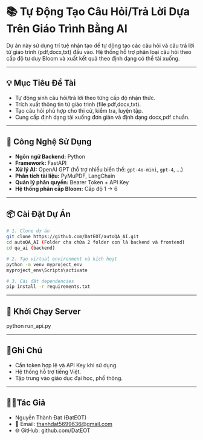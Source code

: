 # 📚 Tự Động Tạo Câu Hỏi/Trả Lời Dựa Trên Giáo Trình Bằng AI

Dự án này sử dụng trí tuệ nhân tạo để tự động tạo các câu hỏi và câu trả lời từ giáo trình (pdf,docx,txt) đầu vào. Hệ thống hỗ trợ phân loại câu hỏi theo cấp độ tư duy Bloom và xuất kết quả theo định dạng có thể tải xuống.

---

## 💡 Mục Tiêu Đề Tài

- Tự động sinh câu hỏi/trả lời theo từng cấp độ nhận thức.
- Trích xuất thông tin từ giáo trình (file pdf,docx,txt).
- Tạo câu hỏi phù hợp cho thi cử, kiểm tra, luyện tập.
- Cung cấp định dạng tải xuống đơn giản và định dạng docx,pdf chuẩn.

---

## 🧰 Công Nghệ Sử Dụng

- **Ngôn ngữ Backend:** Python
- **Framework:** FastAPI
- **Xử lý AI:** OpenAI GPT (hỗ trợ nhiều biến thể: `gpt-4o-mini`, `gpt-4`, ...)
- **Phân tích tài liệu:** PyMuPDF, LangChain
- **Quản lý phân quyền:** Bearer Token + API Key
- **Hệ thống phân cấp Bloom:** Cấp độ 1 → 6

---

## 📦 Cài Đặt Dự Án

```bash
# 1. Clone dự án
git clone https://github.com/DatEOT/autoQA_AI.git
cd autoQA_AI (Folder cha chứa 2 folder con là backend và frontend)
cd qa_ai (backend)

# 2. Tạo virtual environment và kích hoạt
python -m venv myproject_env
myproject_env\Scripts\activate

# 3. Cài đặt dependencies
pip install -r requirements.txt

```

---

## 🚀 Khởi Chạy Server

python run_api.py

---

## 📌Ghi Chú

- Cần token hợp lệ và API Key khi sử dụng.
- Hệ thống hỗ trợ tiếng Việt.
- Tập trung vào giáo dục đại học, phổ thông.

---

## 🧑‍💻Tác Giả

- Nguyễn Thành Đạt (ĐạtEOT)
- 📧 Email: thanhdat5699636@gmail.com
- 🌐 GitHub: github.com/DatEOT
